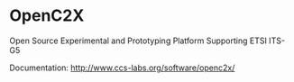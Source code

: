 # OpenC2X
Open Source Experimental and Prototyping Platform Supporting ETSI ITS-G5

Documentation: http://www.ccs-labs.org/software/openc2x/
